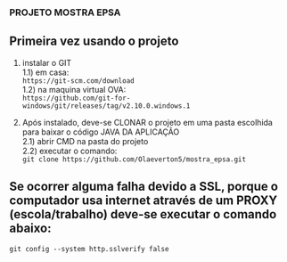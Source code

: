 ### PROJETO MOSTRA EPSA
## Primeira vez usando o projeto
1) instalar o GIT </br>
1.1) em casa: </br>
`https://git-scm.com/download`</br>
1.2) na maquina virtual OVA: </br>
`https://github.com/git-for-windows/git/releases/tag/v2.10.0.windows.1`</br>

2) Após instalado, deve-se CLONAR o projeto em uma pasta escolhida para baixar o código JAVA DA APLICAÇÃO </br>
2.1) abrir CMD na pasta do projeto </br>
2.2) executar o comando: </br>
`git clone https://github.com/Olaeverton5/mostra_epsa.git`</br>

## Se ocorrer alguma falha devido a SSL, porque o computador usa internet através de um PROXY (escola/trabalho) deve-se executar o comando abaixo: </br>
`git config --system http.sslverify false` </br>


